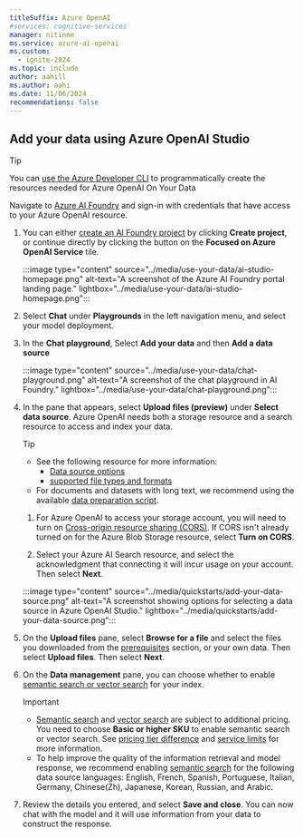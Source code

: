 ```yaml
---
titleSuffix: Azure OpenAI
#services: cognitive-services
manager: nitinme
ms.service: azure-ai-openai
ms.custom:
  - ignite-2024
ms.topic: include
author: aahill
ms.author: aahi
ms.date: 11/06/2024
recommendations: false
---
```


## Add your data using Azure OpenAI Studio

> [!TIP]
> You can [use the Azure Developer CLI](../how-to/azure-developer-cli.md) to programmatically create the resources needed for Azure OpenAI On Your Data 

Navigate to [Azure AI Foundry](https://ai.azure.com/) and sign-in with credentials that have access to your Azure OpenAI resource. 

1. You can either [create an AI Foundry project](../../../ai-studio/how-to/create-projects.md) by clicking **Create project**, or continue directly by clicking the button on the **Focused on Azure OpenAI Service** tile.  

    :::image type="content" source="../media/use-your-data/ai-studio-homepage.png" alt-text="A screenshot of the Azure AI Foundry portal landing page." lightbox="../media/use-your-data/ai-studio-homepage.png":::

1. Select **Chat** under **Playgrounds** in the left navigation menu, and select your model deployment.

1. In the **Chat playground**, Select **Add your data** and then **Add a data source**

    :::image type="content" source="../media/use-your-data/chat-playground.png" alt-text="A screenshot of the chat playground in  AI Foundry." lightbox="../media/use-your-data/chat-playground.png":::

1. In the pane that appears, select **Upload files (preview)** under **Select data source**. Azure OpenAI needs both a storage resource and a search resource to access and index your data. 

    > [!TIP]
    > * See the following resource for more information:
    >    * [Data source options](../concepts/use-your-data.md#supported-data-sources)
    >    * [supported file types and formats](../concepts/use-your-data.md#data-formats-and-file-types)
    > *  For documents and datasets with long text, we recommend using the available [data preparation script](https://go.microsoft.com/fwlink/?linkid=2244395). 

    1. For Azure OpenAI to access your storage account, you will need to turn on [Cross-origin resource sharing (CORS)](https://go.microsoft.com/fwlink/?linkid=2237228). If CORS isn't already turned on for the Azure Blob Storage resource, select **Turn on CORS**. 

    1. Select your Azure AI Search resource, and select the acknowledgment that connecting it will incur usage on your account. Then select **Next**.

    :::image type="content" source="../media/quickstarts/add-your-data-source.png" alt-text="A screenshot showing options for selecting a data source in Azure OpenAI Studio." lightbox="../media/quickstarts/add-your-data-source.png":::


1. On the **Upload files** pane, select **Browse for a file** and select the files you downloaded from the [prerequisites](#prerequisites) section, or your own data. Then select **Upload files**. Then select **Next**.

1. On the **Data management** pane, you can choose whether to enable [semantic search or vector search](../concepts/use-your-data.md#search-types) for your index.
    
    > [!IMPORTANT]
    > * [Semantic search](/azure/search/semantic-search-overview#availability-and-pricing) and [vector search](https://azure.microsoft.com/pricing/details/cognitive-services/openai-service/) are subject to additional pricing. You need to choose **Basic or higher SKU** to enable semantic search or vector search. See [pricing tier difference](/azure/search/search-sku-tier) and [service limits](/azure/search/search-limits-quotas-capacity) for more information.
    > * To help improve the quality of the information retrieval and model response, we recommend enabling [semantic search](/azure/search/semantic-search-overview) for the following data source languages: English, French, Spanish, Portuguese, Italian, Germany, Chinese(Zh), Japanese, Korean, Russian, and Arabic.
    
1. Review the details you entered, and select **Save and close**. You can now chat with the model and it will use information from your data to construct the response.


